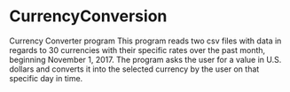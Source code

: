 # CurrencyConversion
Currency Converter program
This program reads two csv files with data in regards to 30 currencies with their specific rates over the past month, beginning November 1, 2017. The program asks the user for a value in U.S. dollars and converts it into the selected currency by the user on that specific day in time. 
